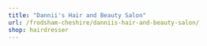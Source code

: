 ```yaml
---
title: "Dannii's Hair and Beauty Salon"
url: /frodsham-cheshire/danniis-hair-and-beauty-salon/
shop: hairdresser
---
```

